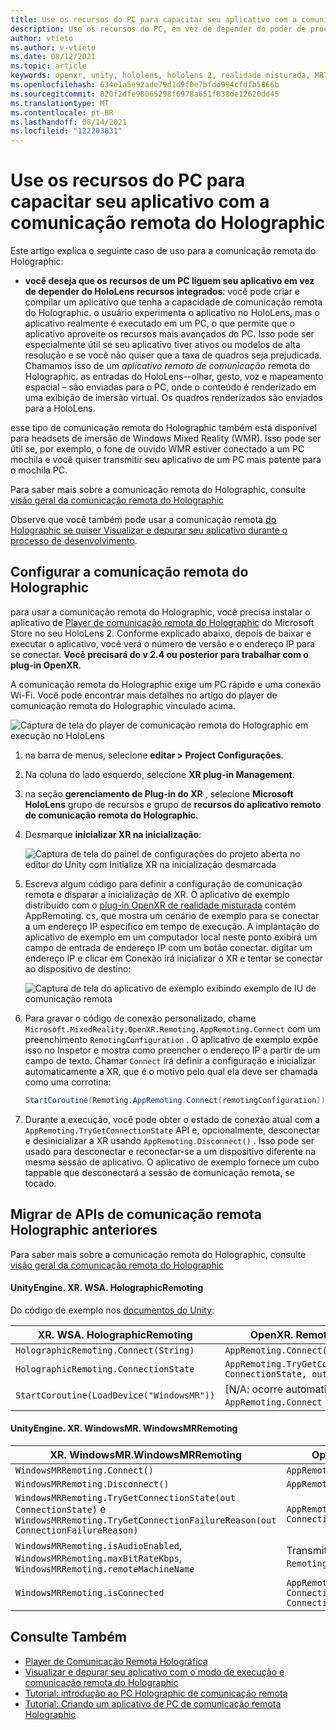 ```yaml
---
title: Use os recursos do PC para capacitar seu aplicativo com a comunicação remota do Holographic
description: Use os recursos do PC, em vez de depender do poder de processamento integrado do HoloLens, para capacitar seu aplicativo com a comunicação remota do Holographic
author: vtieto
ms.author: v-vtieto
ms.date: 08/12/2021
ms.topic: article
keywords: openxr, unity, hololens, hololens 2, realidade misturada, MRTK, realidade misturada Toolkit, realidade aumentada, realidade virtual, headsets de realidade misturada, aprendizado, tutorial, introdução, holographic comunicação remota, área de trabalho, visualização, depuração
ms.openlocfilehash: 634e1a5e92ade79d1d9f0e7bfdd994cfdfb5866b
ms.sourcegitcommit: 820f2dfe98065298f6978a651f838de12620dd45
ms.translationtype: MT
ms.contentlocale: pt-BR
ms.lasthandoff: 08/14/2021
ms.locfileid: "122203831"
---
```

# <a name="use-pc-resources-to-power-your-app-with-holographic-remoting"></a>Use os recursos do PC para capacitar seu aplicativo com a comunicação remota do Holographic

Este artigo explica o seguinte caso de uso para a comunicação remota do Holographic:

-  **você deseja que os recursos de um PC liguem seu aplicativo em vez de depender do HoloLens recursos integrados**: você pode criar e compilar um aplicativo que tenha a capacidade de comunicação remota do Holographic. o usuário experimenta o aplicativo no HoloLens, mas o aplicativo realmente é executado em um PC, o que permite que o aplicativo aproveite os recursos mais avançados do PC. Isso pode ser especialmente útil se seu aplicativo tiver ativos ou modelos de alta resolução e se você não quiser que a taxa de quadros seja prejudicada. Chamamos isso de um _aplicativo remoto de comunicação_ remota do Holographic. as entradas do HoloLens--olhar, gesto, voz e mapeamento espacial – são enviadas para o PC, onde o conteúdo é renderizado em uma exibição de imersão virtual. Os quadros renderizados são enviados para a HoloLens.

esse tipo de comunicação remota do Holographic também está disponível para headsets de imersão de Windows Mixed Reality (WMR). Isso pode ser útil se, por exemplo, o fone de ouvido WMR estiver conectado a um PC mochila e você quiser transmitir seu aplicativo de um PC mais potente para o mochila PC.

Para saber mais sobre a comunicação remota do Holographic, consulte [visão geral da comunicação remota do Holographic](../platform-capabilities-and-apis/holographic-remoting-overview.md)

Observe que você também pode usar a comunicação remota [do Holographic se quiser Visualizar e depurar seu aplicativo durante o processo de desenvolvimento](preview-and-debug-your-app.md).

## <a name="set-up-holographic-remoting"></a>Configurar a comunicação remota do Holographic

para usar a comunicação remota do Holographic, você precisa instalar o aplicativo de [Player de comunicação remota do Holographic](../platform-capabilities-and-apis/holographic-remoting-player.md) do Microsoft Store no seu HoloLens 2. Conforme explicado abaixo, depois de baixar e executar o aplicativo, você verá o número de versão e o endereço IP para se conectar. **Você precisará do v 2.4 ou posterior para trabalhar com o plug-in OpenXR**.

A comunicação remota do Holographic exige um PC rápido e uma conexão Wi-Fi. Você pode encontrar mais detalhes no artigo do player de comunicação remota do Holographic vinculado acima.

![Captura de tela do player de comunicação remota do Holographic em execução no HoloLens](images/openxr-features-img-01.png)

1. na barra de menus, selecione **editar > Project Configurações**.
1. Na coluna do lado esquerdo, selecione **XR plug-in Management**.
1. na seção **gerenciamento de Plug-in do XR** , selecione **Microsoft HoloLens** grupo de recursos e grupo de **recursos do aplicativo remoto de comunicação remota do Holographic**.
1. Desmarque **inicializar XR na inicialização**:

    ![Captura de tela do painel de configurações do projeto aberta no editor do Unity com Initialize XR na inicialização desmarcada](images/001-openxr-features.png)

1. Escreva algum código para definir a configuração de comunicação remota e disparar a inicialização de XR. O aplicativo de exemplo distribuído com o [plug-in OpenXR de realidade misturada](./xr-project-setup.md#unity-sample-projects-for-openxr-and-hololens-2) contém AppRemoting. cs, que mostra um cenário de exemplo para se conectar a um endereço IP específico em tempo de execução. A implantação do aplicativo de exemplo em um computador local neste ponto exibirá um campo de entrada de endereço IP com um botão conectar. digitar um endereço IP e clicar em Conexão irá inicializar o XR e tentar se conectar ao dispositivo de destino:

    ![Captura de tela do aplicativo de exemplo exibindo exemplo de IU de comunicação remota](images/openxr-sample-app-remoting.png)

1. Para gravar o código de conexão personalizado, chame `Microsoft.MixedReality.OpenXR.Remoting.AppRemoting.Connect` com um preenchimento `RemotingConfiguration` . O aplicativo de exemplo expõe isso no Inspetor e mostra como preencher o endereço IP a partir de um campo de texto. Chamar `Connect` irá definir a configuração e inicializar automaticamente a XR, que é o motivo pelo qual ela deve ser chamada como uma corrotina:

    ``` cs
    StartCoroutine(Remoting.AppRemoting.Connect(remotingConfiguration));
    ```

1. Durante a execução, você pode obter o estado de conexão atual com a `AppRemoting.TryGetConnectionState` API e, opcionalmente, desconectar e desinicializar a XR usando `AppRemoting.Disconnect()` . Isso pode ser usado para desconectar e reconectar-se a um dispositivo diferente na mesma sessão de aplicativo. O aplicativo de exemplo fornece um cubo tappable que desconectará a sessão de comunicação remota, se tocado.

## <a name="migrate-from-previous-holographic-remoting-apis"></a>Migrar de APIs de comunicação remota Holographic anteriores

Para saber mais sobre a comunicação remota do Holographic, consulte [visão geral da comunicação remota do Holographic](../platform-capabilities-and-apis/holographic-remoting-overview.md)

#### <a name="unityenginexrwsaholographicremoting"></a>UnityEngine. XR. WSA. HolographicRemoting

Do código de exemplo nos [documentos do Unity](https://docs.unity3d.com/2018.4/Documentation/ScriptReference/XR.WSA.HolographicRemoting.html):

| XR. WSA. HolographicRemoting | OpenXR. Remoting. AppRemoting |
| ---- | ---- |
| `HolographicRemoting.Connect(String)` | `AppRemoting.Connect(RemotingConfiguration)` |
| `HolographicRemoting.ConnectionState` | `AppRemoting.TryGetConnectionState(out ConnectionState, out DisconnectReason)`|
| `StartCoroutine(LoadDevice("WindowsMR"))`| [N/A: ocorre automaticamente ao chamar `AppRemoting.Connect` ]  |

#### <a name="unityenginexrwindowsmrwindowsmrremoting"></a>UnityEngine. XR. WindowsMR. WindowsMRRemoting

| XR. WindowsMR.WindowsMRRemoting | OpenXR. Remoting. AppRemoting |
| ---- | ---- |
| `WindowsMRRemoting.Connect()` | `AppRemoting.Connect(RemotingConfiguration)` |
| `WindowsMRRemoting.Disconnect()` | `AppRemoting.Disconnect()` |
| `WindowsMRRemoting.TryGetConnectionState(out ConnectionState)` e `WindowsMRRemoting.TryGetConnectionFailureReason(out ConnectionFailureReason)`| `AppRemoting.TryGetConnectionState(out ConnectionState, out DisconnectReason)`|
| `WindowsMRRemoting.isAudioEnabled`, `WindowsMRRemoting.maxBitRateKbps`, `WindowsMRRemoting.remoteMachineName` | Transmitido `AppRemoting.Connect` via `RemotingConfiguration` struct |
| `WindowsMRRemoting.isConnected` | `AppRemoting.TryGetConnectionState(out ConnectionState state, out _) && state == ConnectionState.Connected`

## <a name="see-also"></a>Consulte Também

* [Player de Comunicação Remota Holográfica](../platform-capabilities-and-apis/holographic-remoting-player.md)
* [Visualizar e depurar seu aplicativo com o modo de execução e comunicação remota do Holographic](preview-and-debug-your-app.md)
* [Tutorial: introdução ao PC Holographic de comunicação remota](../unity/tutorials/mr-learning-pc-holographic-remoting-01.md)
* [Tutorial: Criando um aplicativo de PC de comunicação remota Holographic](../unity/tutorials/mr-learning-pc-holographic-remoting-02.md)
